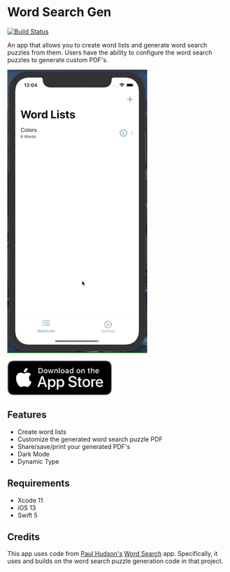 # Word Search Gen

[![Build Status](https://travis-ci.org/ljrocha/word-search-generator.svg?branch=master)](https://travis-ci.org/ljrocha/word-search-generator)

An app that allows you to create word lists and generate word search puzzles from them. Users have the ability to configure the word search puzzles to generate custom PDF's.

![Word Search Gen Demonstration](/wordsearchgen.gif "Demo")

[![Download on the App Store](./appstoredownload.svg)](https://apps.apple.com/us/app/word-search-gen/id1506831328?mt=8)

## Features
- Create word lists
- Customize the generated word search puzzle PDF
- Share/save/print your generated PDF's
- Dark Mode
- Dynamic Type

## Requirements
- Xcode 11
- iOS 13
- Swift 5

## Credits
This app uses code from [Paul Hudson's](https://www.twitter.com/twostraws) [Word Search](https://github.com/twostraws/SwiftOnSundays/tree/master/006%20Wordsearch) app. Specifically, it uses and builds on the word search puzzle generation code in that project.
